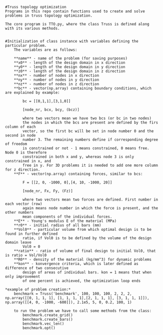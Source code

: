     #Truss topology optimization
    Programs in this repo contain functions used to create and solve problems in truss topology optimization.
    
    The core program is TTO.py, where the class Truss is defined along with its various methods.


    #Initialization of class instance with variables defining the particular problem.
        The variables are as follows:
        
        **name** - name of the problem (for saving purposes)
        **x0** - length of the design domain in x direction
        **y0** - length of the design domain in y direction
        **z0** - length of the design domain in z direction
        **nx** - number of nodes in x direction
        **ny** - number of nodes in y direction
        **nz** - number of nodes in z direction
        **bc** - vector(np.array) containing boundary conditions, which are explained by example:
            
            bc = [[0,1,1],[3,1,0]]

            [node_nr, bcx, bcy, (bcz)]

            where two vectors mean we have two bcs (or bc in two nodes)
            the nodes in which the bcs are present are defined by the firs column of each
            vector, so the first bc will be set in node number 0 and the second in node
            number 3. The remaining numbers define if corresponding degree of freedom
            is constrained or not - 1 means constrained, 0 means free. Node 0 is therefore
            constrained in both x and y, whereas node 3 is only constrained in x, and 
            free in y. For 3D problems it is needed to add one more column for z direction.
        **F** - vector(np.array) containing forces, similar to bcs:

            F = [[2, 0, -1000, 0],[4, 10, -1000, 20]]
            
            [node_nr, Fx, Fy, (Fz)]

            where two vectors mean two forces are defined. First number in each vector (row)
            again means node number in which the force is present, and the other numbers
            mean components of the individual forces.
        **E** - Young's modulus E of the material (MPa)
        **r0** - initial radius of all bars (mm)
        **Vol0** - particular volume from which optimal design is to be found in further defined
            ratio, if Vol0 is to be defined by the volume of the design domain leave
            Vol0 = 0
        **ratio** - ratio of volume of final design to initial Vol0, that is ratio = Vol/Vol0
        **R0** - density of the material (kg/mm^3) for dynamic problems
        **kon** - konvergence criteria, which is later defined as difference of two consecutive
            design of areas of individual bars. kon = 1 means that when only improvement
            of one percent is achieved, the optimization loop ends

    *example of problem creation:*
        benchmark = Truss('benchmark', 100, 100, 100, 2, 2, 2, np.array([[0, 1, 1, 1], [1, 1, 1, 1],[2, 1, 1, 1], [3, 1, 1, 1]]), np.array([[4, 0, -1000, -600]]), 2.1e5, 5, 0, 0.2, 100, 1)

        to run the problem we have to call some methods from the class:
            benchmark.create_grid()
            benchmark.create_bars()
            benchmark.vec_len()
            benchmark.opt()

        
        